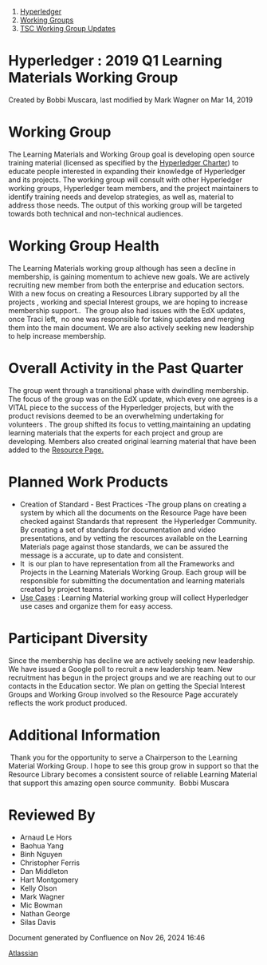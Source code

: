 1. [Hyperledger](index.html)
2. [Working Groups](Working-Groups_19595403.html)
3. [TSC Working Group Updates](TSC-Working-Group-Updates_19599336.html)

# Hyperledger : 2019 Q1 Learning Materials Working Group

Created by Bobbi Muscara, last modified by Mark Wagner on Mar 14, 2019

# Working Group

The Learning Materials and Working Group goal is developing open source training material (licensed as specified by the [Hyperledger Charter](https://www.hyperledger.org/about/charter)) to educate people interested in expanding their knowledge of Hyperledger and its projects. The working group will consult with other Hyperledger working groups, Hyperledger team members, and the project maintainers to identify training needs and develop strategies, as well as, material to address those needs. The output of this working group will be targeted towards both technical and non-technical audiences.

# Working Group Health

The Learning Materials working group although has seen a decline in membership, is gaining momentum to achieve new goals. We are actively recruiting new member from both the enterprise and education sectors. With a new focus on creating a Resources Library supported by all the projects , working and special Interest groups, we are hoping to increase membership support..  The group also had issues with the EdX updates, once Traci left,  no one was responsible for taking updates and merging them into the main document. We are also actively seeking new leadership to help increase membership.

# Overall Activity in the Past Quarter

The group went through a transitional phase with dwindling membership. The focus of the group was on the EdX update, which every one agrees is a VITAL piece to the success of the Hyperledger projects, but with the product revisions deemed to be an overwhelming undertaking for volunteers . The group shifted its focus to vetting,maintaining an updating learning materials that the experts for each project and group are developing. Members also created original learning material that have been added to the [Resource Page.](https://lf-hyperledger.atlassian.net/wiki/spaces/LMDWG/pages/18710727/Resource+Library)   

# Planned Work Products

- Creation of Standard - Best Practices -The group plans on creating a system by which all the documents on the Resource Page have been checked against Standards that represent  the Hyperledger Community. By creating a set of standards for documentation and video presentations, and by vetting the resources available on the Learning Materials page against those standards, we can be assured the message is a accurate, up to date and consistent.
- It  is our plan to have representation from all the Frameworks and Projects in the Learning Materials Working Group. Each group will be responsible for submitting the documentation and learning materials created by project teams.
- [Use Cases](https://lf-hyperledger.atlassian.net/wiki/spaces/LMDWG/pages/18710749/Use+Cases) : Learning Material working group will collect Hyperledger use cases and organize them for easy access.

# Participant Diversity

Since the membership has decline we are actively seeking new leadership.  We have issued a Google poll to recruit a new leadership team. New recruitment has begun in the project groups and we are reaching out to our contacts in the Education sector. We plan on getting the Special Interest Groups and Working Group involved so the Resource Page accurately reflects the work product produced.

# Additional Information

 Thank you for the opportunity to serve a Chairperson to the Learning Material Working Group. I hope to see this group grow in support so that the Resource Library becomes a consistent source of reliable Learning Material that support this amazing open source community.  Bobbi Muscara  

# Reviewed By

- Arnaud Le Hors
- Baohua Yang
- Binh Nguyen
- Christopher Ferris
- Dan Middleton
- Hart Montgomery
- Kelly Olson
- Mark Wagner
- Mic Bowman
- Nathan George
- Silas Davis

Document generated by Confluence on Nov 26, 2024 16:46

[Atlassian](http://www.atlassian.com/)
